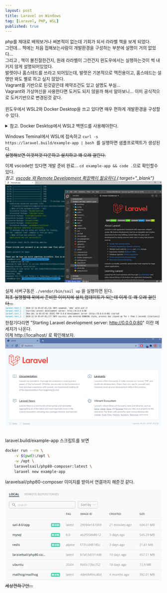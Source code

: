 ```yaml
---
layout: post
title: Laravel on Windows
tag: [Laravel, PHP, WSL]
published: true
---
```



php를 제대로 배워보거나 써본적이 없는데 기회가 되서 라라벨 책을 보게 되었다.  
그런데... 책에는 처음 접해보는사람이 개발환경을 구성하는 부분에 설명이 거의 없었다...  
그리고 , 책이 불친절한건지, 원래 라라벨이 그런건지 윈도우에서는 실행하는것이 썩 내키지 않게 설명되어있었다.  
발렛이나 홈스테드를 쓰라고 되어있는데, 발렛은 기본적으로 맥전용이고, 홈스테드는  설명만 봐도 별로 하고 싶지 않았다.  
Vagrant를 기반으로 된것같은데 제약조건도 있고 설명도 부실...  
Vagrant와 가상머신을 사용한다면 도커도 되지 않을까 해서 알아보니... 이미 공식적으로 도커기반으로 변경된것 같다.  
<br/>
윈도우에서 WSL2와 Docker Desktop을 쓰고 있다면 매우 편하게 개발환경을 구성할 수 있다.  

<details>
  <summary>
    참고. Docker Desktop에서 WSL2 백엔드를 사용해야한다.
  </summary>
  <p>
    <img src="../img/2020-12-14-laravel%20on%20windows/2020-12-14-14-26-27.png">
  </p>  
</details>

Windows Teminal에서 WSL에 접속하고 ```curl -s https://laravel.build/example-app | bash ```를 실행하면 샘플프로젝트가 생성된다.  
~~실행해보면 이것저것 다운하고 설치하고 꽤 오래 걸린다.~~  

이제 vscode만 있다면 개발 준비 완료... ```cd example-app && code .```으로 확인할수 있다.  
*참고. [vscode 와 Remote Development 확장팩이 필요하다.](https://marketplace.visualstudio.com/items?itemName=ms-vscode-remote.vscode-remote-extensionpack){:target="_blank"}*   
![](../img/2020-12-14-laravel%20on%20windows/2020-12-14-16-47-40.png)

실제 서버구동은 ```./vendor/bin/sail up``` 을 실행하면 된다.  
~~최초 실행할때 위에서 준비한 이미지에 설치,업데이트가 되는데 이게 또 꽤 오래 걸린다...~~  
![](../img/2020-12-14-laravel%20on%20windows/2020-12-14-14-09-01.png)  
한참기다리면 "Starting Laravel development server: http://0.0.0.0:80" 이란 메세지가 나온다.  
이제 http://localhost/ 로 확인해보자.  
![](../img/2020-12-14-laravel%20on%20windows/2020-12-14-14-07-47.png)  

<br/>
laravel.build/example-app 스크립트를 보면  

```sh
docker run --rm \
    -v $(pwd):/opt \
    -w /opt \
    laravelsail/php80-composer:latest \
    laravel new example-app
```

laravelsail/php80-composer 이미지를 받아서 연결까지 해준것 같다.  

![](../img/2020-12-14-laravel%20on%20windows/2020-12-14-14-19-01.png)  
~~세상편하구만...~~  